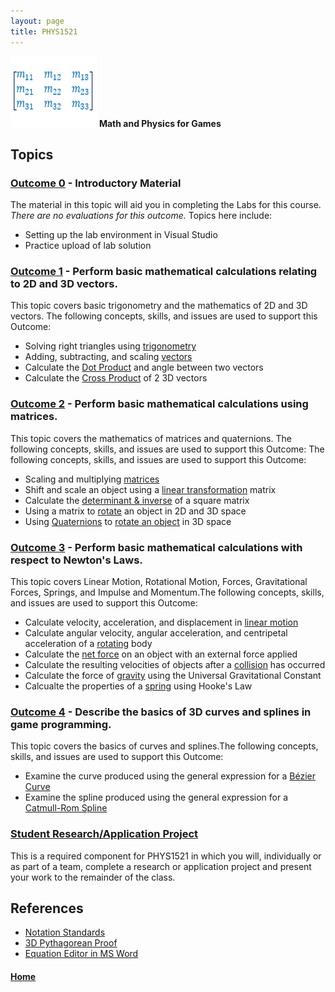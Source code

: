 ```yaml
---
layout: page
title: PHYS1521
---
```

![phys1521-icon.png](phys1521-icon.png) **Math and Physics for Games**

## Topics
### [Outcome 0](outcome0/) - Introductory Material
The material in this topic will aid you in completing the Labs for this course. _There are no evaluations for this outcome._ Topics here include:
* Setting up the lab environment in Visual Studio
* Practice upload of lab solution

### [Outcome 1](outcome1/) -  Perform basic mathematical calculations relating to 2D and 3D vectors.
This topic covers basic trigonometry and the mathematics of 2D and 3D vectors. 
The following concepts, skills, and issues are used to support this Outcome:
* Solving right triangles using [trigonometry](outcome1/trigonometry.md)
* Adding, subtracting, and scaling [vectors](outcome1/vector-math.md)
* Calculate the [Dot Product](outcome1/dot-product.md) and angle between two vectors
* Calculate the [Cross Product](outcome1/cross-product.md) of 2 3D vectors

### [Outcome 2](outcome2/) - Perform basic mathematical calculations using matrices.
This topic covers the mathematics of matrices and quaternions. The following concepts, skills, and issues are used to support this Outcome:
The following concepts, skills, and issues are used to support this Outcome:
* Scaling and multiplying [matrices](outcome2/matrix-math.md)
* Shift and scale an object using a [linear transformation](outcome2/transforms.md) matrix
* Calculate the [determinant & inverse](outcome2/determinants.md) of a square matrix
* Using a matrix to [rotate](outcome2/rotations.md) an object in 2D and 3D space
* Using [Quaternions](outcome2/quaternions-01.md) to [rotate an object](outcome2/quaternions-02.md) in 3D space

### [Outcome 3](outcome3/) - Perform basic mathematical calculations with respect to Newton's Laws.
This topic covers Linear Motion, Rotational Motion, Forces, Gravitational Forces, Springs, and Impulse and Momentum.The following concepts, skills, and issues are used to support this Outcome:
* Calculate velocity, acceleration, and displacement in [linear motion](outcome3/linear.md)
* Calculate angular velocity, angular acceleration, and centripetal acceleration of a [rotating](outcome3/rotating.md) body
* Calculate the [net force](outcome3/mechanics.md) on an object with an external force applied
* Calculate the resulting velocities of objects after a [collision](outcome3/collisions.md) has occurred
* Calculate the force of [gravity](outcome3/gravity.md) using the Universal Gravitational Constant
* Calcualte the properties of a [spring](outcome3/springs.md) using Hooke's Law

### [Outcome 4](outcome4/) - Describe the basics of 3D curves and splines in game programming.
This topic covers the basics of curves and splines.The following concepts, skills, and issues are used to support this Outcome:
* Examine the curve produced using the general expression for a [Bézier Curve](outcome4/bezier.md)
* Examine the spline produced using the general expression for a [Catmull-Rom Spline](outcome4/splines.md)

### [Student Research/Application Project](project/)
This is a required component for PHYS1521 in which you will, individually or as part of a team, complete a research or application project and present your work to the remainder of the class.

## References
* [Notation Standards](notation-standards.md)
* [3D Pythagorean Proof](3d-pythagoras-proof.md)
* [Equation Editor in MS Word](equation-editor.md)

#### [Home](../)